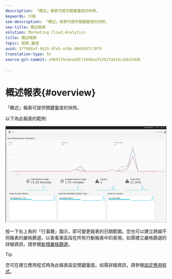 ```yaml
---
description: 「概述」報表可提供關鍵量度的快照。
keywords: 行動
seo-description: 「概述」報表可提供關鍵量度的快照。
seo-title: 概述報表
solution: Marketing Cloud,Analytics
title: 概述報表
topic: 報表,量度
uuid: 5f7088af-4b25-4fe5-afda-4844597c78f9
translation-type: ht
source-git-commit: e9691f9cbeadd171948aa752b27a014c3ab254d6

---
```



# 概述報表{#overview}

「概述」報表可提供關鍵量度的快照。

以下為此報表的範例:

![](assets/report_usage_overview.png)

按一下右上角的「行事曆」圖示，即可變更報表的日期範圍。您也可以建立跨越不同報表的嚴格篩選，以查看某區段在所有行動報表中的表現。如需建立嚴格篩選的詳細資訊，請參閱[新增嚴格篩選](/help/using/usage/reports-customize/t-sticky-filter.md)。

>[!TIP]
>
>您可在建立應用程式時為此報表設定關鍵量度。如需詳細資訊，請參閱[設定應用程式](/help/using/c-manage-app-settings/c-mob-confg-app/c-mob-confg-app.md)。

